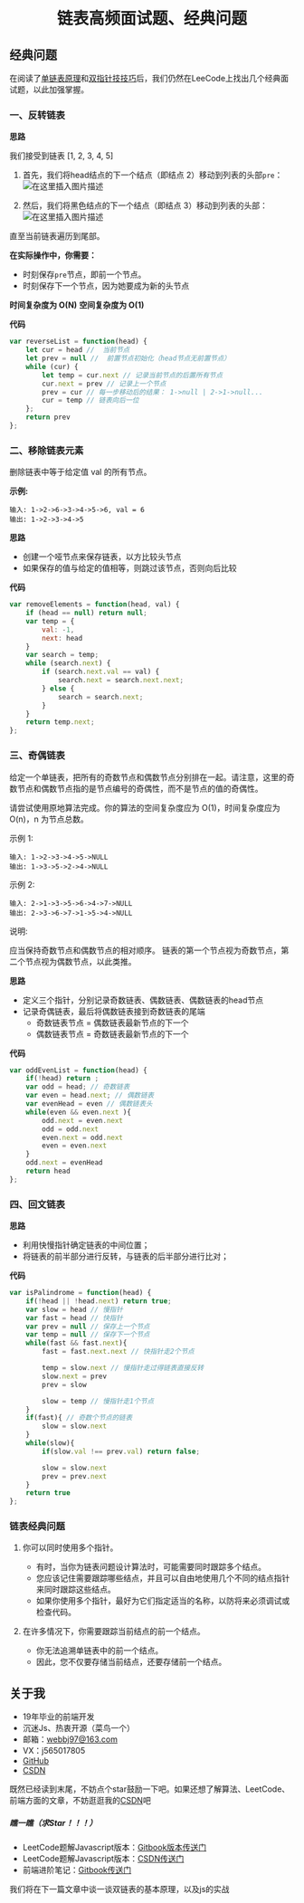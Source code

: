 <h1 align=center>链表高频面试题、经典问题</h1>


## 经典问题
在阅读了[单链表原理](https://blog.csdn.net/jbj6568839z/article/details/105855889)和[双指针技技巧](https://blog.csdn.net/jbj6568839z/article/details/105945871)后，我们仍然在LeeCode上找出几个经典面试题，以此加强掌握。

### 一、反转链表
**思路**

我们接受到链表 [1, 2, 3, 4, 5]


1. 首先，我们将head结点的下一个结点（即结点 2）移动到列表的头部`pre`：
![在这里插入图片描述](https://img-blog.csdnimg.cn/20200507135046605.png)

2. 然后，我们将黑色结点的下一个结点（即结点 3）移动到列表的头部：
![在这里插入图片描述](https://img-blog.csdnimg.cn/20200507135220711.png)

直至当前链表遍历到尾部。

**在实际操作中，你需要：**
* 时刻保存`pre`节点，即前一个节点。
*  时刻保存下一个节点，因为她要成为新的头节点

**时间复杂度为 O(N)**
**空间复杂度为 O(1)**

**代码**

```js
var reverseList = function(head) {
    let cur = head //  当前节点
    let prev = null //  前置节点初始化（head节点无前置节点）
    while (cur) {
        let temp = cur.next // 记录当前节点的后置所有节点
        cur.next = prev // 记录上一个节点
        prev = cur // 每一步移动后的结果： 1->null | 2->1->null...
        cur = temp // 链表向后一位
    };
    return prev
};
```

### 二、移除链表元素

删除链表中等于给定值 val 的所有节点。

**示例:**
```
输入: 1->2->6->3->4->5->6, val = 6
输出: 1->2->3->4->5
```

**思路**
* 创建一个哑节点来保存链表，以方比较头节点
* 如果保存的值与给定的值相等，则跳过该节点，否则向后比较

**代码**

```js
var removeElements = function(head, val) {
    if (head == null) return null;
    var temp = {
        val: -1,
        next: head
    }
    var search = temp;
    while (search.next) {
        if (search.next.val == val) {
            search.next = search.next.next;
        } else {
            search = search.next;
        }
    }
    return temp.next;
};
```


### 三、奇偶链表
给定一个单链表，把所有的奇数节点和偶数节点分别排在一起。请注意，这里的奇数节点和偶数节点指的是节点编号的奇偶性，而不是节点的值的奇偶性。

请尝试使用原地算法完成。你的算法的空间复杂度应为 O(1)，时间复杂度应为 O(n)，n 为节点总数。

示例 1:
```
输入: 1->2->3->4->5->NULL
输出: 1->3->5->2->4->NULL
```
示例 2:
```
输入: 2->1->3->5->6->4->7->NULL
输出: 2->3->6->7->1->5->4->NULL
```
说明:

应当保持奇数节点和偶数节点的相对顺序。
链表的第一个节点视为奇数节点，第二个节点视为偶数节点，以此类推。

**思路**

* 定义三个指针，分别记录奇数链表、偶数链表、偶数链表的head节点
* 记录奇偶链表，最后将偶数链表接到奇数链表的尾端
	- 奇数链表节点 = 偶数链表最新节点的下一个
	- 偶数链表节点 = 奇数链表最新节点的下一个

**代码**

```js
var oddEvenList = function(head) {
    if(!head) return ;
    var odd = head; // 奇数链表
    var even = head.next; // 偶数链表
    var evenHead = even // 偶数链表头
    while(even && even.next ){
        odd.next = even.next
        odd = odd.next
        even.next = odd.next
        even = even.next
    }
    odd.next = evenHead
    return head
};
```

### 四、回文链表

**思路**

* 利用快慢指针确定链表的中间位置；
* 将链表的前半部分进行反转，与链表的后半部分进行比对；

**代码**
```js
var isPalindrome = function(head) {
    if(!head || !head.next) return true;
    var slow = head // 慢指针
    var fast = head // 快指针
    var prev = null // 保存上一个节点
    var temp = null // 保存下一个节点
    while(fast && fast.next){
        fast = fast.next.next // 快指针走2个节点

        temp = slow.next // 慢指针走过得链表直接反转
        slow.next = prev
        prev = slow

        slow = temp // 慢指针走1个节点
    }
    if(fast){ // 奇数个节点的链表
        slow = slow.next
    }
    while(slow){
        if(slow.val !== prev.val) return false;

        slow = slow.next
        prev = prev.next
    }
    return true
};
```

###  链表经典问题

1. 你可以同时使用多个指针。
	- 有时，当你为链表问题设计算法时，可能需要同时跟踪多个结点。
	- 您应该记住需要跟踪哪些结点，并且可以自由地使用几个不同的结点指针来同时跟踪这些结点。
	- 如果你使用多个指针，最好为它们指定适当的名称，以防将来必须调试或检查代码。


2. 在许多情况下，你需要跟踪当前结点的前一个结点。
	- 你无法追溯单链表中的前一个结点。
	- 因此，您不仅要存储当前结点，还要存储前一个结点。

<h2 id="5">关于我</h2>

* 19年毕业的前端开发
* 沉迷Js、热衷开源（菜鸟一个）
* 邮箱：webbj97@163.com
* VX：j565017805
* [GitHub](https://github.com/webbj97)
* [CSDN](https://blog.csdn.net/jbj6568839z)

既然已经读到末尾，不妨点个star鼓励一下吧。如果还想了解算法、LeetCode、前端方面的文章，不妨逛逛我的[CSDN](https://blog.csdn.net/jbj6568839z)吧

##### 瞧一瞧（求Star！！！）
* LeetCode题解Javascript版本：[Gitbook版本传送门](https://webbj97.github.io/leetCode-Js/)
* LeetCode题解Javascript版本：[CSDN传送门](https://blog.csdn.net/jbj6568839z/article/details/103808459)
* 前端进阶笔记：[Gitbook传送门](https://webbj97.github.io/summary/)

我们将在下一篇文章中谈一谈双链表的基本原理，以及js的实战